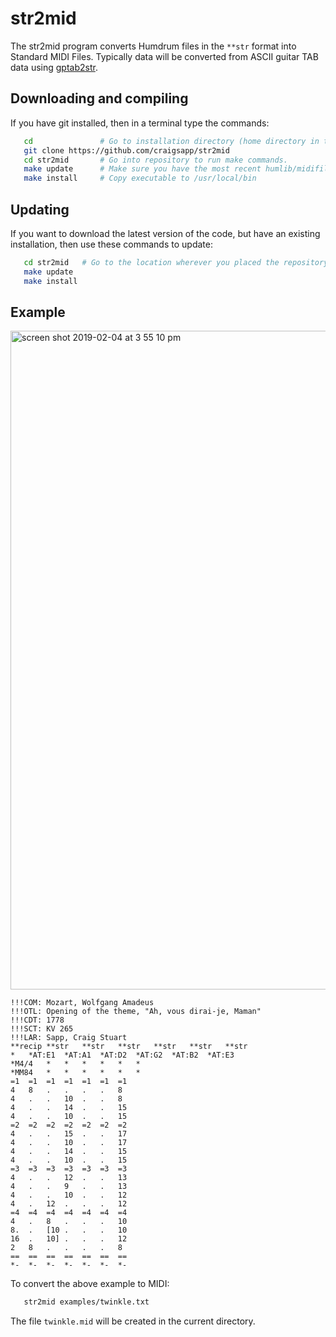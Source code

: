 str2mid
========

The str2mid program converts Humdrum files in the
`**str` format into Standard MIDI Files.  Typically data
will be converted from ASCII guitar TAB data using
[gptab2str](https://github.com/craigsapp/humextra/blob/master/scripts/perl/gptab2str).  

Downloading and compiling
-------------------------

If you have git installed, then in a terminal type the commands:

```bash
   cd               # Go to installation directory (home directory in this example).
   git clone https://github.com/craigsapp/str2mid
   cd str2mid       # Go into repository to run make commands.
   make update      # Make sure you have the most recent humlib/midifile libraries.
   make install     # Copy executable to /usr/local/bin
```

Updating 
--------

If you want to download the latest version of the code, but have an existing
installation, then use these commands to update:

```bash
   cd str2mid   # Go to the location wherever you placed the repository.
   make update
   make install
```

Example 
--------


<img width="1054" alt="screen shot 2019-02-04 at 3 55 10 pm" src="https://user-images.githubusercontent.com/3487289/52236495-032c8c00-2895-11e9-95fb-204129240f83.png">

```
!!!COM: Mozart, Wolfgang Amadeus
!!!OTL: Opening of the theme, "Ah, vous dirai-je, Maman"
!!!CDT: 1778
!!!SCT: KV 265
!!!LAR: Sapp, Craig Stuart
**recip	**str	**str	**str	**str	**str	**str
*	*AT:E1	*AT:A1	*AT:D2	*AT:G2	*AT:B2	*AT:E3
*M4/4	*	*	*	*	*	*
*MM84	*	*	*	*	*	*
=1	=1	=1	=1	=1	=1	=1
4	8	.	.	.	.	8
4	.	.	10	.	.	8
4	.	.	14	.	.	15
4	.	.	10	.	.	15
=2	=2	=2	=2	=2	=2	=2
4	.	.	15	.	.	17
4	.	.	10	.	.	17
4	.	.	14	.	.	15
4	.	.	10	.	.	15
=3	=3	=3	=3	=3	=3	=3
4	.	.	12	.	.	13
4	.	.	9	.	.	13
4	.	.	10	.	.	12
4	.	12	.	.	.	12
=4	=4	=4	=4	=4	=4	=4
4	.	8	.	.	.	10
8.	.	[10	.	.	.	10
16	.	10]	.	.	.	12
2	8	.	.	.	.	8
==	==	==	==	==	==	==
*-	*-	*-	*-	*-	*-	*-
```


To convert the above example to MIDI:

```bash
   str2mid examples/twinkle.txt
```

The file `twinkle.mid` will be created in the current directory.



